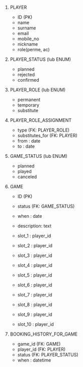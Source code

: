 1. PLAYER
   - ID (PK)
   - name
   - surname 
   - email 
   - mobile_no
   - nickname
   - role(perme, ac)


2. PLAYER_STATUS (lub ENUM)
   - planned
   - rejected
   - confirmed


3. PLAYER_ROLE (lub ENUM)
   - permanent
   - temporary 
   - substitute


4. PLAYER_ROLE_ASSIGNMENT
   - type (FK:  PLAYER_ROLE)
   - substitutes_for (FK: PLAYER)
   - from : date
   - to : date 


5. GAME_STATUS (lub ENUM)
   - planned
   - played
   - canceled


6. GAME
   - ID (PK)
   - status (FK: GAME_STATUS) 
   - when : date
   - description: text
   
   - slot_1 : player_id
   - slot_2 : player_id
   - slot_3 : player_id
   - slot_4 : player_id
   - slot_5 : player_id 
   - slot_6 : player_id
   - slot_7 : player_id
   - slot_8 : player_id
   - slot_9 : player_id
   - slot_10 : player_id


7. BOOKING_HISTORY_FOR_GAME
   - game_id (FK: GAME)
   - player_id (FK: PLAYER)
   - status (FK: PLAYER_STATUS)
   - when : datetime